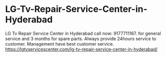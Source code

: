 # LG-Tv-Repair-Service-Center-in-Hyderabad
LG Tv Repair Service Center in Hyderabad call now: 9177711167. for general service and 3 months for spare parts. Always provide 24hours service to customer. Management have best customer service.   https://lgtvservicescenter.com/lg-tv-repair-service-center-in-hyderabad/
